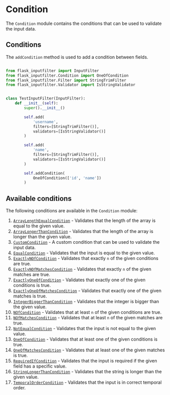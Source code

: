 # Condition

The `Condition` module contains the conditions that can be used to validate the input data.

## Conditions

The `addCondition` method is used to add a condition between fields.

```python

from flask_inputfilter import InputFilter
from flask_inputfilter.Condition import OneOfCondition
from flask_inputfilter.Filter import StringTrimFilter
from flask_inputfilter.Validator import IsStringValidator


class TestInputFilter(InputFilter):
    def __init__(self):
        super().__init__()

        self.add(
            'username',
            filters=[StringTrimFilter()],
            validators=[IsStringValidator()]
        )

        self.add(
            'name',
            filters=[StringTrimFilter()],
            validators=[IsStringValidator()]
        )

        self.addCondition(
            OneOfCondition(['id', 'name'])
        )

```

## Available conditions

The following conditions are available in the `Condition` module:

1. [`ArrayLengthEqualCondition`](ArrayLengthEqualCondition.py) - Validates that the length of the array is equal to the given value.
2. [`ArrayLongerThanCondition`](ArrayLongerThanCondition.py) - Validates that the length of the array is longer than the given value.
3. [`CustomCondition`](CustomCondition.py) - A custom condition that can be used to validate the input data.
4. [`EqualCondition`](EqualCondition.py) - Validates that the input is equal to the given value.
5. [`ExactlyNOfCondition`](ExactlyNOfCondition.py) - Validates that exactly `n` of the given conditions are true.
6. [`ExactlyNOfMatchesCondition`](ExactlyNOfMatchesCondition.py) - Validates that exactly `n` of the given matches are true.
7. [`ExactlyOneOfCondition`](ExactlyOneOfCondition.py) - Validates that exactly one of the given conditions is true.
8. [`ExactlyOneOfMatchesCondition`](ExactlyOneOfMatchesCondition.py) - Validates that exactly one of the given matches is true.
9. [`IntegerBiggerThanCondition`](IntegerBiggerThanCondition.py) - Validates that the integer is bigger than the given value.
10. [`NOfCondition`](NOfCondition.py) - Validates that at least `n` of the given conditions are true.
11. [`NOfMatchesCondition`](NOfMatchesCondition.py) - Validates that at least `n` of the given matches are true.
12. [`NotEqualCondition`](NotEqualCondition.py) - Validates that the input is not equal to the given value.
13. [`OneOfCondition`](OneOfCondition.py) - Validates that at least one of the given conditions is true.
14. [`OneOfMatchesCondition`](OneOfMatchesCondition.py) - Validates that at least one of the given matches is true.
15. [`RequiredIfCondition`](RequiredIfCondition.py) - Validates that the input is required if the given field has a specific value.
16. [`StringLongerThanCondition`](StringLongerThanCondition.py) - Validates that the string is longer than the given value.
17. [`TemporalOrderCondition`](TemporalOrderCondition.py) - Validates that the input is in correct temporal order.
